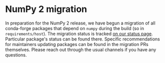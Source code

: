 # NumPy 2 migration

In preparation for the NumPy 2 release, we have begun a migration of all
conda-forge packages that depend on `numpy` during the build (so in
`requirements/host`). The migration status is tracked [on our status page](
https://conda-forge.org/status/migration/numpy2 ). Particular package's status
can be found there. Specific recommendations for maintainers updating packages
can be found in the migration PRs themselves. Please reach out through the
usual channels if you have any questions.
